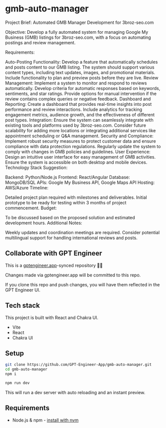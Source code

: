 # gmb-auto-manager

Project Brief: Automated GMB Manager Development for 3broz-seo.com

Objective:
Develop a fully automated system for managing Google My Business (GMB) listings for 3broz-seo.com, with a focus on automating postings and review management.

Requirements:

Auto-Posting Functionality:
Develop a feature that automatically schedules and posts content to our GMB listing.
The system should support various content types, including text updates, images, and promotional materials.
Include functionality to plan and preview posts before they are live.
Review Management:
Implement a system to monitor and respond to reviews automatically.
Develop criteria for automatic responses based on keywords, sentiments, and star ratings.
Provide options for manual intervention if the review contains complex queries or negative feedback.
Dashboard and Reporting:
Create a dashboard that provides real-time insights into post performance and review interactions.
Include analytics for tracking engagement metrics, audience growth, and the effectiveness of different post types.
Integration:
Ensure the system can seamlessly integrate with existing tools and platforms used by 3broz-seo.com.
Consider future scalability for adding more locations or integrating additional services like appointment scheduling or Q&A management.
Security and Compliance:
Implement robust security measures to protect customer data and ensure compliance with data protection regulations.
Regularly update the system to comply with changes in GMB policies and guidelines.
User Experience:
Design an intuitive user interface for easy management of GMB activities.
Ensure the system is accessible on both desktop and mobile devices.
Technology Stack Suggestion:

Backend: Python/Node.js
Frontend: React/Angular
Database: MongoDB/SQL
APIs: Google My Business API, Google Maps API
Hosting: AWS/Azure
Timeline:

Detailed project plan required with milestones and deliverables.
Initial prototype to be ready for testing within 3 months of project commencement.
Budget:

To be discussed based on the proposed solution and estimated development hours.
Additional Notes:

Weekly updates and coordination meetings are required.
Consider potential multilingual support for handling international reviews and posts.


## Collaborate with GPT Engineer

This is a [gptengineer.app](https://gptengineer.app)-synced repository 🌟🤖

Changes made via gptengineer.app will be committed to this repo.

If you clone this repo and push changes, you will have them reflected in the GPT Engineer UI.

## Tech stack

This project is built with React and Chakra UI.

- Vite
- React
- Chakra UI

## Setup

```sh
git clone https://github.com/GPT-Engineer-App/gmb-auto-manager.git
cd gmb-auto-manager
npm i
```

```sh
npm run dev
```

This will run a dev server with auto reloading and an instant preview.

## Requirements

- Node.js & npm - [install with nvm](https://github.com/nvm-sh/nvm#installing-and-updating)
